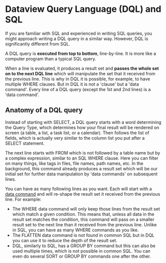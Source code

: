 # Dataview Query Language (DQL) and SQL

If you are familiar with SQL and experienced in writing SQL queries, you might approach writing a DQL query in a similar way. However, DQL is significantly different from SQL.

A DQL query is **executed from top to bottom**, line-by-line. It is more like a computer program than a typical SQL query.

When a line is evaluated, it produces a result set and **passes the whole set on to the next DQL line** which will manipulate the set that it received from the previous line. This is why in DQL it is possible, for example, to have multiple WHERE clauses. But in DQL it is not a 'clause' but a 'data command'. Every line of a DQL query (except the 1st and 2nd lines) is a 'data command'.

## Anatomy of a DQL query

Instead of starting with SELECT, a DQL query starts with a word determining the Query Type, which determines how your final result will be rendered on screen (a table, a list, a task list, or a calendar). Then follows the list of fields, which is actually very similar to the column list you put after a SELECT statement.

The next line starts with FROM which is not followed by a table name but by a complex expression, similar to an SQL WHERE clause. Here you can filter on many things, like tags in files, file names, path names, etc. In the background, this command already produces a result set which will be our initial set for further data manipulation by 'data commands' on subsequent lines.

You can have as many following lines as you want. Each will start with a [data command](../../queries/data-commands) and will re-shape the result set it received from the previous line. For example:

- The WHERE data command will only keep those lines from the result set which match a given condition. This means that, unless all data in the result set matches the condition, this command will pass on a smaller result set to the next line than it received from the previous line. Unlike in SQL, you can have as many WHERE commands as you like.
- The FLATTEN data command is not found in common SQL but in DQL you can use it to reduce the depth of the result set.
- DQL, similarly to SQL, has a GROUP BY command but this can also be used multiple times, which is not possible in common SQL. You can even do several SORT or GROUP BY commands one after the other.
